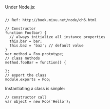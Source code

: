 Under Node.js:

```

// Ref: http://book.mixu.net/node/ch6.html

// Constructor
function Foo(bar) {
  // always initialize all instance properties
  this.bar = bar;
  this.baz = 'baz'; // default value
}
var method = Foo.prototype;
// class methods
method.fooBar = function() {

};
// export the class
module.exports = Foo;
```

Instantiating a class is simple:

```
// constructor call
var object = new Foo('Hello');
```

